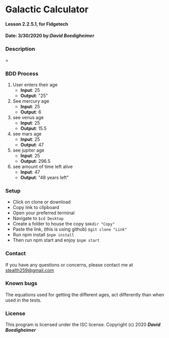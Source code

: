 # Galactic Calculator
#### Lesson 2.2.5.1, for Fidgetech
#### Date: 3/30/2020  by:_**David Boedigheimer**_
### Description
=
### BDD Process
1. User enters their age
      * **Input**: 25
      * **Output**: "25"
1. See mercury age
      * **Input**: 25
      * **Output**: 6
1. see venus age
      * **Input**: 25
      * **Output**: 15.5
1. see mars age
      * **Input**: 25
      * **Output**: 47
1. see jupiter age
      * **Input**: 25
      * **Output**: 296.5
1. see amount of time left alive
      * **Input**: 47
      * **Output**: "48 years left"
### Setup
* Click on clone or download
* Copy link to clipboard
* Open your preferred terminal
* Navigate to `$cd Desktop`
* Create a folder to house the copy `$mkdir "Copy"`
* Paste the link, (this is using github) `$git clone "Link"`
* Run npm install `$npm install`
* Then run npm start and enjoy `$npm start`
### Contact
If you have any questions or concerns, please contact me at stealth259@gmail.com
### Known bugs
The equations used for getting the different ages, act differently than when used in the tests.
### License
This program is licensed under the ISC license.
Copyright (c) 2020 _**David Boedigheimer**_
